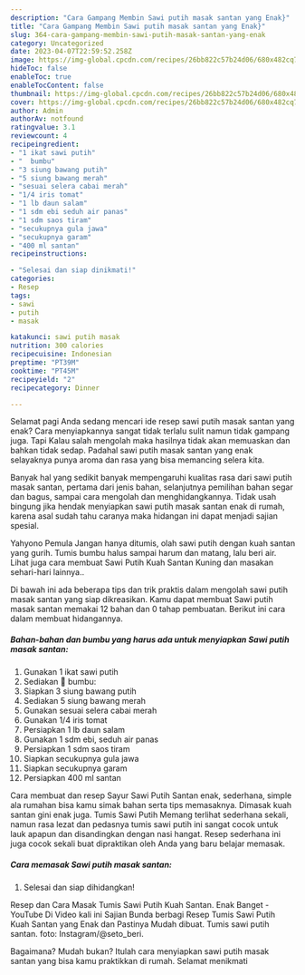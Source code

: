 ```yaml
---
description: "Cara Gampang Membin Sawi putih masak santan yang Enak}"
title: "Cara Gampang Membin Sawi putih masak santan yang Enak}"
slug: 364-cara-gampang-membin-sawi-putih-masak-santan-yang-enak
category: Uncategorized
date: 2023-04-07T22:59:52.258Z
image: https://img-global.cpcdn.com/recipes/26bb822c57b24d06/680x482cq70/sawi-putih-masak-santan-foto-resep-utama.jpg
hideToc: false
enableToc: true
enableTocContent: false
thumbnail: https://img-global.cpcdn.com/recipes/26bb822c57b24d06/680x482cq70/sawi-putih-masak-santan-foto-resep-utama.jpg
cover: https://img-global.cpcdn.com/recipes/26bb822c57b24d06/680x482cq70/sawi-putih-masak-santan-foto-resep-utama.jpg
author: Admin
authorAv: notfound
ratingvalue: 3.1
reviewcount: 4
recipeingredient:
- "1 ikat sawi putih"
- "  bumbu"
- "3 siung bawang putih"
- "5 siung bawang merah"
- "sesuai selera cabai merah"
- "1/4 iris tomat"
- "1 lb daun salam"
- "1 sdm ebi seduh air panas"
- "1 sdm saos tiram"
- "secukupnya gula jawa"
- "secukupnya garam"
- "400 ml santan"
recipeinstructions:

- "Selesai dan siap dinikmati!"
categories:
- Resep
tags:
- sawi
- putih
- masak

katakunci: sawi putih masak 
nutrition: 300 calories
recipecuisine: Indonesian
preptime: "PT39M"
cooktime: "PT45M"
recipeyield: "2"
recipecategory: Dinner

---
```



Selamat pagi Anda sedang mencari ide resep sawi putih masak santan yang enak? Cara menyiapkannya sangat tidak terlalu sulit namun tidak gampang juga. Tapi Kalau salah mengolah maka hasilnya tidak akan memuaskan dan bahkan tidak sedap. Padahal sawi putih masak santan yang enak selayaknya punya aroma dan rasa yang bisa memancing selera kita.


Banyak hal yang sedikit banyak mempengaruhi kualitas rasa dari sawi putih masak santan, pertama dari jenis bahan, selanjutnya pemilihan bahan segar dan bagus, sampai cara mengolah dan menghidangkannya. Tidak usah bingung jika hendak menyiapkan sawi putih masak santan enak di rumah, karena asal sudah tahu caranya maka hidangan ini dapat menjadi sajian spesial.

Yahyono Pemula Jangan hanya ditumis, olah sawi putih dengan kuah santan yang gurih. Tumis bumbu halus sampai harum dan matang, lalu beri air. Lihat juga cara membuat Sawi Putih Kuah Santan Kuning dan masakan sehari-hari lainnya..


Di bawah ini ada beberapa tips dan trik praktis dalam mengolah sawi putih masak santan yang siap dikreasikan. Kamu dapat membuat Sawi putih masak santan memakai 12 bahan dan 0 tahap pembuatan. Berikut ini cara dalam membuat hidangannya.

<!--inarticleads1-->

##### Bahan-bahan dan bumbu yang harus ada untuk menyiapkan Sawi putih masak santan:

1. Gunakan 1 ikat sawi putih
1. Sediakan  🌼 bumbu:
1. Siapkan 3 siung bawang putih
1. Sediakan 5 siung bawang merah
1. Gunakan sesuai selera cabai merah
1. Gunakan 1/4 iris tomat
1. Persiapkan 1 lb daun salam
1. Gunakan 1 sdm ebi, seduh air panas
1. Persiapkan 1 sdm saos tiram
1. Siapkan secukupnya gula jawa
1. Siapkan secukupnya garam
1. Persiapkan 400 ml santan


Cara membuat dan resep Sayur Sawi Putih Santan enak, sederhana, simple ala rumahan bisa kamu simak bahan serta tips memasaknya. Dimasak kuah santan gini enak juga. Tumis Sawi Putih Memang terlihat sederhana sekali, namun rasa lezat dan pedasnya tumis sawi putih ini sangat cocok untuk lauk apapun dan disandingkan dengan nasi hangat. Resep sederhana ini juga cocok sekali buat dipraktikan oleh Anda yang baru belajar memasak. 

<!--inarticleads2-->

##### Cara memasak Sawi putih masak santan:


1. Selesai dan siap dihidangkan!

Resep dan Cara Masak Tumis Sawi Putih Kuah Santan. Enak Banget - YouTube Di Video kali ini Sajian Bunda berbagi Resep Tumis Sawi Putih Kuah Santan yang Enak dan Pastinya Mudah dibuat. Tumis sawi putih santan. foto: Instagram/@seto_beri. 

Bagaimana? Mudah bukan? Itulah cara menyiapkan sawi putih masak santan yang bisa kamu praktikkan di rumah. Selamat menikmati

